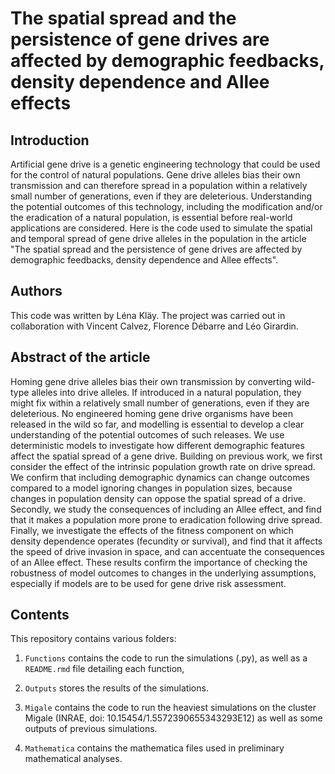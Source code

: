 # The spatial spread and the persistence of gene drives are affected by demographic feedbacks, density dependence and Allee effects

## Introduction

Artificial gene drive is a genetic engineering technology that could be used for the control of natural populations. Gene drive alleles bias their own transmission and can therefore spread in a population within a relatively small number of generations, even if they are deleterious. Understanding the potential outcomes of this technology, including the modification and/or the eradication of a natural population, is essential before real-world applications are considered. Here is the code used to simulate the spatial and temporal spread of gene drive alleles in the population in the article "The spatial spread and the persistence of gene drives are affected by demographic feedbacks, density dependence and Allee effects".

## Authors

This code was written by Léna Kläy. The project was carried out in collaboration with Vincent Calvez, Florence Débarre and Léo Girardin.

## Abstract of the article

Homing gene drive alleles bias their own transmission by converting wild-type alleles into drive alleles. If introduced in a natural population, they might fix within a relatively small number of generations, even if they are deleterious. No engineered homing gene drive organisms have been released in the wild so far, and modelling is essential to develop a clear understanding of the potential outcomes of such releases. We use deterministic models to investigate how different demographic features affect the spatial spread of a gene drive. Building on previous work, we first consider the effect of the intrinsic population growth rate on drive spread. We confirm that including demographic dynamics can change outcomes compared to a model ignoring changes in population sizes, because changes in population density can oppose the spatial spread of a drive.  Secondly, we study the consequences of including an Allee effect, and find that it makes a population more prone to eradication following drive spread. Finally, we investigate the effects of the fitness component on which density dependence operates (fecundity or survival), and find that it affects the speed of drive invasion in space, and can accentuate the consequences of an Allee effect. These results confirm the importance of checking the robustness of model outcomes to changes in the underlying assumptions, especially if models are to be used for gene drive risk assessment.

## Contents

This repository contains various folders:

1) `Functions` contains the code to run the simulations (.py), as well as a `README.rmd` file detailing each function,

2) `Outputs` stores the results of the simulations.

3) `Migale` contains the code to run the heaviest simulations on the cluster Migale (INRAE, doi: 10.15454/1.5572390655343293E12) as well as some outputs of previous simulations.

5) `Mathematica` contains the mathematica files used in preliminary mathematical analyses.

